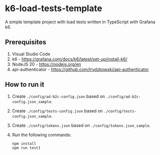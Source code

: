 # k6-load-tests-template

A simple template project with load tests written in TypeScript with Grafana k6.

## Prerequisites

1. Visual Studio Code
2. k6 - <https://grafana.com/docs/k6/latest/set-up/install-k6/>
3. NodeJS 20 - <https://nodejs.org/en>
4. api-authenticator - <https://github.com/lrydzkowski/api-authenticator>

## How to run it

1. Create `./config/ad-b2c-config.json` based on `./config/ad-b2c-config.json_sample`.
2. Create `./config/tests-config.json` based on `./config/tests-config.json_sample`.
3. Create `./config/tokens.json` based on `./config/tokens.json_sample`.
4. Run the following commands:

   ```powershell
   npm install
   npm run test1
   ```

